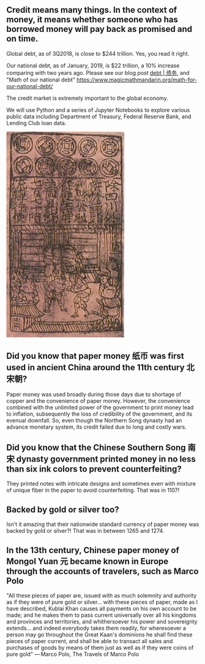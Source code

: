 ## Credit means many things.  In the context of money, it means whether someone who has borrowed money will pay back as promised and on time.  

Global debt, as of 3Q2018, is close to $244 trillion.  Yes, you read it right.

Our national debt, as of January, 2019, is $22 trillion, a 10% increase comparing with two years ago.  Please see our blog post [debt | 债务](https://www.magicmathmandarin.org/debt-债务/), and "Math of our national debt" https://www.magicmathmandarin.org/math-for-our-national-debt/

The credit market is extremely important to the global economy.

We will use Python and a series of Jupyter Notebooks to explore various public data including Department of Treasury, Federal Reserve Bank, and Lending Club loan data. 

![title](images/Jiao_zi.jpg)

## Did you know that paper money 纸币 was first used in ancient China around the 11th century 北宋朝?  
Paper money was used broadly during those days due to shortage of copper and the convenience of paper money.   However, the convenience combined with the unlimited power of the government to print money lead to inflation, subsequently the loss of credibility of the government, and its evenual downfall. So, even though the Northern Song dynasty had an advance monetary system, its credit failed due to long and costly wars. 

## Did you know that the Chinese Southern Song 南宋 dynasty government printed money in no less than six ink colors to prevent counterfeiting?
They printed notes with intricate designs and sometimes even with mixture of unique fiber in the paper to avoid counterfeiting.   That was in 1107!

## Backed by gold or silver too? 
Isn't it amazing that their nationwide standard currency of paper money was backed by gold or silver?!  That was in between 1265 and 1274.  

## In the 13th century, Chinese paper money of Mongol Yuan 元 became known in Europe through the accounts of travelers, such as Marco Polo

"All these pieces of paper are, issued with as much solemnity and authority as if they were of pure gold or silver... with these pieces of paper, made as I have described, Kublai Khan causes all payments on his own account to be made; and he makes them to pass current universally over all his kingdoms and provinces and territories, and whithersoever his power and sovereignty extends... and indeed everybody takes them readily, for wheresoever a person may go throughout the Great Kaan's dominions he shall find these pieces of paper current, and shall be able to transact all sales and purchases of goods by means of them just as well as if they were coins of pure gold"
— Marco Polo, The Travels of Marco Polo
